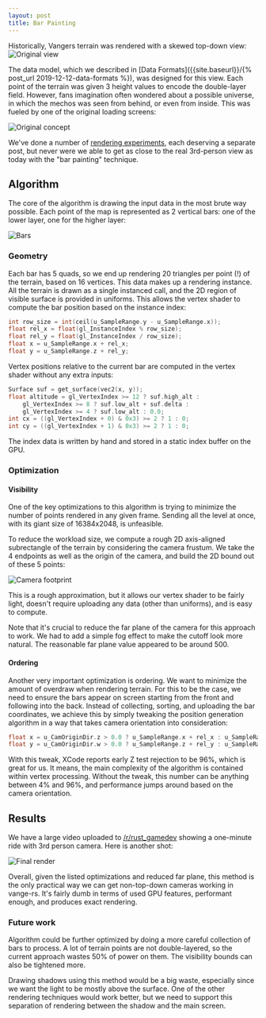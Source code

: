 ```yaml
---
layout: post
title: Bar Painting
---
```


Historically, Vangers terrain was rendered with a skewed top-down view:
![Original view]({{site.baseurl}}/assets/original.jpg)

The data model, which we described in [Data Formats]({{site.baseurl}}/{% post_url 2019-12-12-data-formats %}), was designed for this view. Each point of the terrain was given 3 height values to encode the double-layer field. However, fans imagination often wondered about a possible universe, in which the mechos was seen from behind, or even from inside. This was fueled by one of the original loading screens:

![Original concept]({{site.baseurl}}/assets/original-loading1.gif)

We've done a number of [rendering experiments](https://github.com/kvark/vange-rs/wiki/Rendering-Techniques), each deserving a separate post, but never were we able to get as close to the real 3rd-person view as today with the "bar painting" technique.

## Algorithm

The core of the algorithm is drawing the input data in the most brute way possible. Each point of the map is represented as 2 vertical bars: one of the lower layer, one for the higher layer:

![Bars]({{site.baseurl}}/assets/terrain-bars.png)

### Geometry

Each bar has 5 quads, so we end up rendering 20 triangles per point (!) of the terrain, based on 16 vertices. This data makes up a rendering instance. All the terrain is drawn as a single instanced call, and the 2D region of visible surface is provided in uniforms. This allows the vertex shader to compute the bar position based on the instance index:
```cpp
int row_size = int(ceil(u_SampleRange.y - u_SampleRange.x));
float rel_x = float(gl_InstanceIndex % row_size);
float rel_y = float(gl_InstanceIndex / row_size);
float x = u_SampleRange.x + rel_x;
float y = u_SampleRange.z + rel_y;
```

Vertex positions relative to the current bar are computed in the vertex shader without any extra inputs:
```cpp
Surface suf = get_surface(vec2(x, y));
float altitude = gl_VertexIndex >= 12 ? suf.high_alt :
    gl_VertexIndex >= 8 ? suf.low_alt + suf.delta :
    gl_VertexIndex >= 4 ? suf.low_alt : 0.0;
int cx = ((gl_VertexIndex + 0) & 0x3) >= 2 ? 1 : 0;
int cy = ((gl_VertexIndex + 1) & 0x3) >= 2 ? 1 : 0;
```

The index data is written by hand and stored in a static index buffer on the GPU.

### Optimization

#### Visibility

One of the key optimizations to this algorithm is trying to minimize the number of points rendered in any given frame. Sending all the level at once, with its giant size of 16384x2048, is unfeasible.

To reduce the workload size, we compute a rough 2D axis-aligned subrectangle of the terrain by considering the camera frustum. We take the 4 endpoints as well as the origin of the camera, and build the 2D bound out of these 5 points:

![Camera footprint]({{site.baseurl}}/assets/camera-footprint.png)

This is a rough approximation, but it allows our vertex shader to be fairly light, doesn't require uploading any data (other than uniforms), and is easy to compute.

Note that it's crucial to reduce the far plane of the camera for this approach to work. We had to add a simple fog effect to make the cutoff look more natural. The reasonable far plane value appeared to be around 500.

#### Ordering

Another very important optimization is ordering. We want to minimize the amount of overdraw when rendering terrain. For this to be the case, we need to ensure the bars appear on screen starting from the front and following into the back. Instead of collecting, sorting, and uploading the bar coordinates, we achieve this by simply tweaking the position generation algorithm in a way that takes camera orientation into consideration:
```cpp
float x = u_CamOriginDir.z > 0.0 ? u_SampleRange.x + rel_x : u_SampleRange.y - rel_x;
float y = u_CamOriginDir.w > 0.0 ? u_SampleRange.z + rel_y : u_SampleRange.w - rel_y;
```

With this tweak, XCode reports early Z test rejection to be 96%, which is great for us. It means, the main complexity of the algorithm is contained within vertex processing. Without the tweak, this number can be anything between 4% and 96%, and performance jumps around based on the camera orientation.

## Results

We have a large video uploaded to [/r/rust_gamedev](https://www.reddit.com/r/rust_gamedev/comments/igejxy/vangers_3rd_person_camera/?ref=share&ref_source=link) showing a one-minute ride with 3rd person camera. Here is another shot:

![Final render](https://github.com/kvark/vange-rs/raw/f7b1395e61aba83337e036df29c2bcacec0a48fd/etc/shots/Road19-paint-render.png)

Overall, given the listed optimizations and reduced far plane, this method is the only practical way we can get non-top-down cameras working in vange-rs. It's fairly dumb in terms of used GPU features, performant enough, and produces exact rendering.

### Future work

Algorithm could be further optimized by doing a more careful collection of bars to process. A lot of terrain points are not double-layered, so the current approach wastes 50% of power on them. The visibility bounds can also be tightened more.

Drawing shadows using this method would be a big waste, especially since we want the light to be mostly above the surface. One of the other rendering techniques would work better, but we need to support this separation of rendering between the shadow and the main screen.
